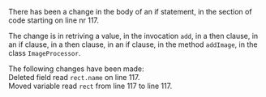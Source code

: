 There has been a change in the body of an if statement, in the section of code starting on line nr 117.
  
The change is in retriving a value, in the invocation ```add```, in a then clause, in an if clause, in a then clause, in an if clause, in the method ```addImage```, in the class ```ImageProcessor```.
  
The following changes have been made:  
Deleted field read ```rect.name``` on line 117.  
Moved variable read ```rect``` from line 117 to line 117.  
